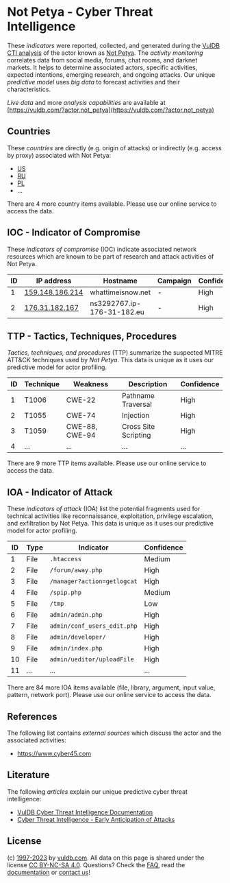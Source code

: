 # Not Petya - Cyber Threat Intelligence

These _indicators_ were reported, collected, and generated during the [VulDB CTI analysis](https://vuldb.com/?kb.cti) of the actor known as [Not Petya](https://vuldb.com/?actor.not_petya). The _activity monitoring_ correlates data from social media, forums, chat rooms, and darknet markets. It helps to determine associated actors, specific activities, expected intentions, emerging research, and ongoing attacks. Our unique _predictive model_ uses _big data_ to forecast activities and their characteristics.

_Live data_ and more _analysis capabilities_ are available at [https://vuldb.com/?actor.not_petya](https://vuldb.com/?actor.not_petya)

## Countries

These _countries_ are directly (e.g. origin of attacks) or indirectly (e.g. access by proxy) associated with Not Petya:

* [US](https://vuldb.com/?country.us)
* [RU](https://vuldb.com/?country.ru)
* [PL](https://vuldb.com/?country.pl)
* ...

There are 4 more country items available. Please use our online service to access the data.

## IOC - Indicator of Compromise

These _indicators of compromise_ (IOC) indicate associated network resources which are known to be part of research and attack activities of Not Petya.

ID | IP address | Hostname | Campaign | Confidence
-- | ---------- | -------- | -------- | ----------
1 | [159.148.186.214](https://vuldb.com/?ip.159.148.186.214) | whattimeisnow.net | - | High
2 | [176.31.182.167](https://vuldb.com/?ip.176.31.182.167) | ns3292767.ip-176-31-182.eu | - | High

## TTP - Tactics, Techniques, Procedures

_Tactics, techniques, and procedures_ (TTP) summarize the suspected MITRE ATT&CK techniques used by _Not Petya_. This data is unique as it uses our predictive model for actor profiling.

ID | Technique | Weakness | Description | Confidence
-- | --------- | -------- | ----------- | ----------
1 | T1006 | CWE-22 | Pathname Traversal | High
2 | T1055 | CWE-74 | Injection | High
3 | T1059 | CWE-88, CWE-94 | Cross Site Scripting | High
4 | ... | ... | ... | ...

There are 9 more TTP items available. Please use our online service to access the data.

## IOA - Indicator of Attack

These _indicators of attack_ (IOA) list the potential fragments used for technical activities like reconnaissance, exploitation, privilege escalation, and exfiltration by Not Petya. This data is unique as it uses our predictive model for actor profiling.

ID | Type | Indicator | Confidence
-- | ---- | --------- | ----------
1 | File | `.htaccess` | Medium
2 | File | `/forum/away.php` | High
3 | File | `/manager?action=getlogcat` | High
4 | File | `/spip.php` | Medium
5 | File | `/tmp` | Low
6 | File | `admin/admin.php` | High
7 | File | `admin/conf_users_edit.php` | High
8 | File | `admin/developer/` | High
9 | File | `admin/index.php` | High
10 | File | `admin/ueditor/uploadFile` | High
11 | ... | ... | ...

There are 84 more IOA items available (file, library, argument, input value, pattern, network port). Please use our online service to access the data.

## References

The following list contains _external sources_ which discuss the actor and the associated activities:

* https://www.cyber45.com

## Literature

The following _articles_ explain our unique predictive cyber threat intelligence:

* [VulDB Cyber Threat Intelligence Documentation](https://vuldb.com/?kb.cti)
* [Cyber Threat Intelligence - Early Anticipation of Attacks](https://www.scip.ch/en/?labs.20201022)

## License

(c) [1997-2023](https://vuldb.com/?kb.changelog) by [vuldb.com](https://vuldb.com/?kb.about). All data on this page is shared under the license [CC BY-NC-SA 4.0](https://creativecommons.org/licenses/by-nc-sa/4.0/). Questions? Check the [FAQ](https://vuldb.com/?kb.faq), read the [documentation](https://vuldb.com/?kb) or [contact us](https://vuldb.com/?contact)!
